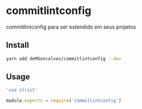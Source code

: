 # commitlintconfig

commitlintconfig para ser estendido em seus projetos

## Install

```bash
yarn add deMGoncalves/commitlintconfig --dev
```

## Usage

```js
'use strict'

module.exports = require('commitlintconfig')
```
